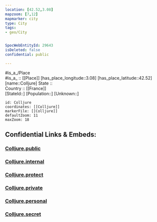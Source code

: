 ```yaml
---
location: [42.52,3.08] 
mapzoom: [7,12] 
mapmarker: city 
type: City
tags:
- geo/City


SpocWebEntityId: 29643
isDeleted: false
confidential: public

---
```

#is_a_/Place  
#is_a_ :: [[Place]] 
[has_place_longitude::3.08] 
[has_place_latitude::42.52] 
[name::Colljure] 
State ::  
Country :: [[France]]  
[StateId::] 
[Population::] 
[Unknown::] 


```leaflet
id: Colljure
coordinates: [[Colljure]] 
markerFile: [[Colljure]] 
defaultZoom: 11 
maxZoom: 18
```


## Confidential Links & Embeds: 

### [Colljure.public](/_public/\Earth\Continent\Europe\Europe~West\France\regions~France\Occitanie\departments~Occitanie\Pyrénées-Orientales\communes~Pyrénées-Orientales\Céret\cities~CéretColljure.public.md) 

### [Colljure.internal](/_internal/\Earth\Continent\Europe\Europe~West\France\regions~France\Occitanie\departments~Occitanie\Pyrénées-Orientales\communes~Pyrénées-Orientales\Céret\cities~CéretColljure.internal.md) 

### [Colljure.protect](/_protect/\Earth\Continent\Europe\Europe~West\France\regions~France\Occitanie\departments~Occitanie\Pyrénées-Orientales\communes~Pyrénées-Orientales\Céret\cities~CéretColljure.protect.md) 

### [Colljure.private](/_private/\Earth\Continent\Europe\Europe~West\France\regions~France\Occitanie\departments~Occitanie\Pyrénées-Orientales\communes~Pyrénées-Orientales\Céret\cities~CéretColljure.private.md) 

### [Colljure.personal](/_personal/\Earth\Continent\Europe\Europe~West\France\regions~France\Occitanie\departments~Occitanie\Pyrénées-Orientales\communes~Pyrénées-Orientales\Céret\cities~CéretColljure.personal.md) 

### [Colljure.secret](/_secret/\Earth\Continent\Europe\Europe~West\France\regions~France\Occitanie\departments~Occitanie\Pyrénées-Orientales\communes~Pyrénées-Orientales\Céret\cities~CéretColljure.secret.md)

